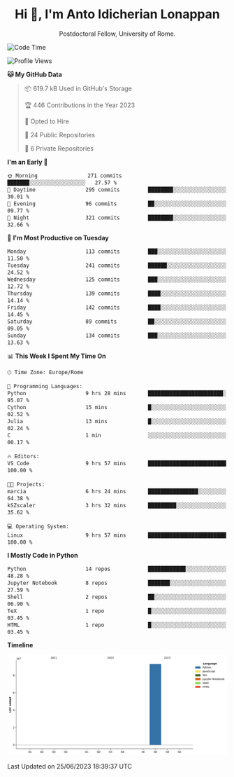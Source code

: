 
<h1 align="center">Hi 👋, I'm Anto Idicherian Lonappan</h1>
<p align="center">Postdoctoral Fellow, University of Rome. </p>


<!--START_SECTION:waka-->
![Code Time](http://img.shields.io/badge/Code%20Time-369%20hrs%207%20mins-blue)

![Profile Views](http://img.shields.io/badge/Profile%20Views-5-blue)

**🐱 My GitHub Data** 

> 📦 619.7 kB Used in GitHub's Storage 
 > 
> 🏆 446 Contributions in the Year 2023
 > 
> 💼 Opted to Hire
 > 
> 📜 24 Public Repositories 
 > 
> 🔑 6 Private Repositories 
 > 
**I'm an Early 🐤** 

```text
🌞 Morning                271 commits         ███████░░░░░░░░░░░░░░░░░░   27.57 % 
🌆 Daytime                295 commits         ████████░░░░░░░░░░░░░░░░░   30.01 % 
🌃 Evening                96 commits          ██░░░░░░░░░░░░░░░░░░░░░░░   09.77 % 
🌙 Night                  321 commits         ████████░░░░░░░░░░░░░░░░░   32.66 % 
```
📅 **I'm Most Productive on Tuesday** 

```text
Monday                   113 commits         ███░░░░░░░░░░░░░░░░░░░░░░   11.50 % 
Tuesday                  241 commits         ██████░░░░░░░░░░░░░░░░░░░   24.52 % 
Wednesday                125 commits         ███░░░░░░░░░░░░░░░░░░░░░░   12.72 % 
Thursday                 139 commits         ████░░░░░░░░░░░░░░░░░░░░░   14.14 % 
Friday                   142 commits         ████░░░░░░░░░░░░░░░░░░░░░   14.45 % 
Saturday                 89 commits          ██░░░░░░░░░░░░░░░░░░░░░░░   09.05 % 
Sunday                   134 commits         ███░░░░░░░░░░░░░░░░░░░░░░   13.63 % 
```


📊 **This Week I Spent My Time On** 

```text
🕑︎ Time Zone: Europe/Rome

💬 Programming Languages: 
Python                   9 hrs 28 mins       ████████████████████████░   95.07 % 
Cython                   15 mins             █░░░░░░░░░░░░░░░░░░░░░░░░   02.52 % 
Julia                    13 mins             █░░░░░░░░░░░░░░░░░░░░░░░░   02.24 % 
C                        1 min               ░░░░░░░░░░░░░░░░░░░░░░░░░   00.17 % 

🔥 Editors: 
VS Code                  9 hrs 57 mins       █████████████████████████   100.00 % 

🐱‍💻 Projects: 
marcia                   6 hrs 24 mins       ████████████████░░░░░░░░░   64.38 % 
kSZscaler                3 hrs 32 mins       █████████░░░░░░░░░░░░░░░░   35.62 % 

💻 Operating System: 
Linux                    9 hrs 57 mins       █████████████████████████   100.00 % 
```

**I Mostly Code in Python** 

```text
Python                   14 repos            ████████████░░░░░░░░░░░░░   48.28 % 
Jupyter Notebook         8 repos             ███████░░░░░░░░░░░░░░░░░░   27.59 % 
Shell                    2 repos             ██░░░░░░░░░░░░░░░░░░░░░░░   06.90 % 
TeX                      1 repo              █░░░░░░░░░░░░░░░░░░░░░░░░   03.45 % 
HTML                     1 repo              █░░░░░░░░░░░░░░░░░░░░░░░░   03.45 % 
```



**Timeline**

![Lines of Code chart](https://raw.githubusercontent.com/antolonappan/antolonappan/main/assets/bar_graph.png)


 Last Updated on 25/06/2023 18:39:37 UTC
<!--END_SECTION:waka-->
